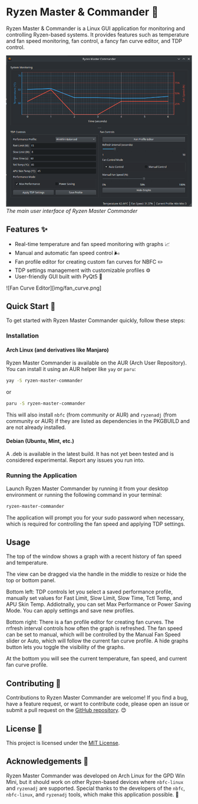 # Ryzen Master & Commander 🚀

Ryzen Master & Commander is a Linux GUI application for monitoring and controlling Ryzen-based systems. It provides features such as temperature and fan speed monitoring, fan control, a fancy fan curve editor, and TDP control.

![Main UI](img/main_ui.png)
*The main user interface of Ryzen Master Commander*

## Features ✨

- Real-time temperature and fan speed monitoring with graphs 📈
- Manual and automatic fan speed control 🌬️
- Fan profile editor for creating custom fan curves for NBFC ✏️
- TDP settings management with customizable profiles ⚙️
- User-friendly GUI built with PyQt5 🎨

![Fan Curve Editor][img/fan_curve.png]

## Quick Start 🚀

To get started with Ryzen Master Commander quickly, follow these steps:

### Installation

#### Arch Linux (and derivatives like Manjaro)

Ryzen Master Commander is available on the AUR (Arch User Repository). You can install it using an AUR helper like `yay` or `paru`:

```bash
yay -S ryzen-master-commander
```
or
```bash
paru -S ryzen-master-commander
```

This will also install `nbfc` (from community or AUR) and `ryzenadj` (from community or AUR) if they are listed as dependencies in the PKGBUILD and are not already installed.

#### Debian (Ubuntu, Mint, etc.)

A .deb is available in the latest build. It has not yet been tested and is considered experimental. Report any issues you run into. 

### Running the Application

Launch Ryzen Master Commander by running it from your desktop environment or running the following command in your terminal:

```bash
ryzen-master-commander
```

The application will prompt you for your sudo password when necessary, which is required for controlling the fan speed and applying TDP settings. 

## Usage

The top of the window shows a graph with a recent history of fan speed and temperature. 

The view can be dragged via the handle in the middle to resize or hide the top or bottom panel. 

Bottom left: TDP controls let you select a saved performance profile, manually set values for Fast Limit, Slow Limit, Slow Time, Tctl Temp, and APU Skin Temp. Addiotnally, you can set Max Performance or Power Saving Mode. You can apply settings and save new profiles. 

Bottom right: There is a fan profile editor for creating fan curves. The rrfresh interval controls how often the graph is refreshed. The fan speed can be set to manual, which will be controlled by the Manual Fan Speed slider or Auto, which will follow the current fan curve profile. A hide graphs button lets you toggle the visibility of the graphs. 

At the bottom you will see the current temperature, fan speed, and current fan curve profile. 

## Contributing 🤝

Contributions to Ryzen Master Commander are welcome! If you find a bug, have a feature request, or want to contribute code, please open an issue or submit a pull request on the [GitHub repository](https://github.com/sam1am/Ryzen-Master-Commander). 😊

## License 📜

This project is licensed under the [MIT License](LICENSE).

## Acknowledgements 🙏

Ryzen Master Commander was developed on Arch Linux for the GPD Win Mini, but it should work on other Ryzen-based devices where `nbfc-linux` and `ryzenadj` are supported. Special thanks to the developers of the `nbfc`, `nbfc-linux`, and `ryzenadj` tools, which make this application possible. 👏
